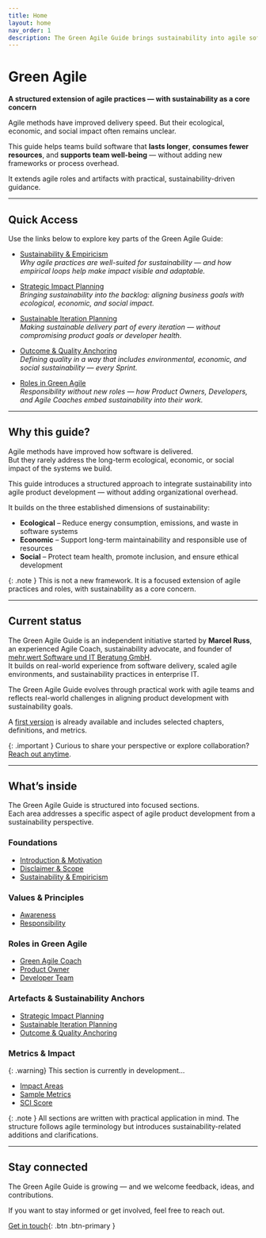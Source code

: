 ```yaml
---
title: Home
layout: home
nav_order: 1
description: The Green Agile Guide brings sustainability into agile software development with clear roles, values, and metrics.
---
```


# Green Agile  
**A structured extension of agile practices — with sustainability as a core concern**

Agile methods have improved delivery speed. But their ecological, economic, and social impact often remains unclear.

This guide helps teams build software that **lasts longer**, **consumes fewer resources**, and **supports team well-being** — without adding new frameworks or process overhead.

It extends agile roles and artifacts with practical, sustainability-driven guidance.

---

## Quick Access

Use the links below to explore key parts of the Green Agile Guide:

- [Sustainability & Empiricism](/guide/sustainability-and-empiricism)  
  _Why agile practices are well-suited for sustainability — and how empirical loops help make impact visible and adaptable._

- [Strategic Impact Planning](/guide/artefacts/strategic-impact-planning)  
  _Bringing sustainability into the backlog: aligning business goals with ecological, economic, and social impact._

- [Sustainable Iteration Planning](/guide/artefacts/sustainable-iteration-planning)  
  _Making sustainable delivery part of every iteration — without compromising product goals or developer health._

- [Outcome & Quality Anchoring](/guide/artefacts/outcome-quality-anchoring)  
  _Defining quality in a way that includes environmental, economic, and social sustainability — every Sprint._

- [Roles in Green Agile](/guide/roles)  
  _Responsibility without new roles — how Product Owners, Developers, and Agile Coaches embed sustainability into their work._

---

## Why this guide?

Agile methods have improved how software is delivered.  
But they rarely address the long-term ecological, economic, or social impact of the systems we build.

This guide introduces a structured approach to integrate sustainability into agile product development — without adding organizational overhead.

It builds on the three established dimensions of sustainability:

- **Ecological** – Reduce energy consumption, emissions, and waste in software systems  
- **Economic** – Support long-term maintainability and responsible use of resources  
- **Social** – Protect team health, promote inclusion, and ensure ethical development

{: .note }
This is not a new framework. It is a focused extension of agile practices and roles, with sustainability as a core concern.

---

## Current status

The Green Agile Guide is an independent initiative started by **Marcel Russ**, an experienced Agile Coach, sustainability advocate, and founder of [mehr.wert Software und IT Beratung GmbH](https://mehrwert.tech).  
It builds on real-world experience from software delivery, scaled agile environments, and sustainability practices in enterprise IT.

The Green Agile Guide evolves through practical work with agile teams and reflects real-world challenges in aligning product development with sustainability goals.

A [first version](/guide) is already available and includes selected chapters, definitions, and metrics.

{: .important }
Curious to share your perspective or explore collaboration? [Reach out anytime](mailto:kontakt@mehrwert.tech).

---

## What’s inside

The Green Agile Guide is structured into focused sections.  
Each area addresses a specific aspect of agile product development from a sustainability perspective.

### Foundations

- [Introduction & Motivation](/guide/introduction)
- [Disclaimer & Scope](/guide/disclaimer)
- [Sustainability & Empiricism](/guide/sustainability-and-empiricism)

### Values & Principles

- [Awareness](/guide/values/awareness)
- [Responsibility](/guide/values/responsibility)

### Roles in Green Agile

- [Green Agile Coach](/guide/roles/green-agile-coach)
- [Product Owner](/guide/roles/product-owner)
- [Developer Team](/guide/roles/developer-team)

### Artefacts & Sustainability Anchors
- [Strategic Impact Planning](/guide/artefacts/strategic-impact-planning) 
- [Sustainable Iteration Planning](/guide/artefacts/sustainable-iteration-planning)
- [Outcome & Quality Anchoring](/guide/artefacts/outcome-quality-anchoring)

### Metrics & Impact

{: .warning}
This section is currently in development…

- [Impact Areas](/metrics)
- [Sample Metrics](/metrics/sample)
- [SCI Score](/metrics/sci)

{: .note }
All sections are written with practical application in mind. The structure follows agile terminology but introduces sustainability-related additions and clarifications.

---

## Stay connected

The Green Agile Guide is growing — and we welcome feedback, ideas, and contributions.

If you want to stay informed or get involved, feel free to reach out.

[Get in touch](mailto:kontakt@mehrwert.tech){: .btn .btn-primary }

<!-- Footer icons handled via footer.html -->